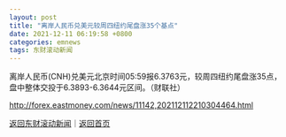 ```yaml
---
layout: post
title: "离岸人民币兑美元较周四纽约尾盘涨35个基点"
date: 2021-12-11 06:19:58 +0800
categories: emnews
tags: 东财滚动新闻
---
```


离岸人民币(CNH)兑美元北京时间05:59报6.3763元，较周四纽约尾盘涨35点，盘中整体交投于6.3893-6.3644元区间。（财联社）

<http://forex.eastmoney.com/news/11142,202112112210304464.html>

[返回东财滚动新闻](//finews.withounder.com/emnews/)｜[返回首页](//finews.withounder.com/)